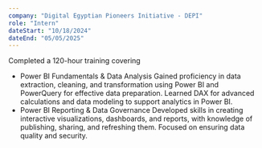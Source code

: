 ```yaml
---
company: "Digital Egyptian Pioneers Initiative - DEPI"
role: "Intern"
dateStart: "10/18/2024"
dateEnd: "05/05/2025"
---
```


Completed a 120-hour training covering

-   Power BI Fundamentals & Data Analysis
    Gained proficiency in data extraction, cleaning, and transformation using Power BI and PowerQuery
    for effective data preparation. Learned DAX for advanced calculations and data modeling to support
    analytics in Power BI.
-   Power BI Reporting & Data Governance
    Developed skills in creating interactive visualizations, dashboards, and reports, with knowledge of
    publishing, sharing, and refreshing them. Focused on ensuring data quality and security.
